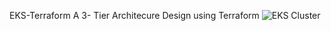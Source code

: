 EKS-Terraform A 3- Tier Architecure Design using Terraform
![EKS Cluster](https://github.com/Israelistic/EKS-Terraform/assets/7020314/d70f37db-8504-4bb9-82cb-2b20936ad300)
